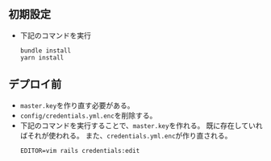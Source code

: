## 初期設定
- 下記のコマンドを実行
  ```
  bundle install
  yarn install
  ```
## デプロイ前
- `master.key`を作り直す必要がある。
- `config/credentials.yml.enc`を削除する。
- 下記のコマンドを実行することで、`master.key`を作れる。
既に存在していればそれが使われる。
また、`credentials.yml.enc`が作り直される。
  ```
  EDITOR=vim rails credentials:edit
  ```
